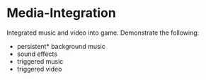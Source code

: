 # Media-Integration
Integrated music and video into game. 
Demonstrate the following:
+ persistent* background music
+ sound effects
+ triggered music
+ triggered video
